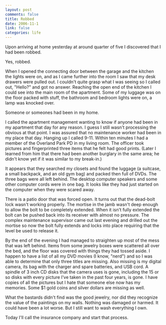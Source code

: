 ```yaml
--- 
layout: post
comments: false
title: Robbed
date: 2006-11-1
link: false
categories: life
---
```

Upon arriving at home yesterday at around quarter of five I discovered that I had been robbed.

Yes, robbed.

When I opened the connecting door between the garage and the kitchen the lights were on, and as I came further into the room I saw that my desk drawers were pulled out. I couldn't quite grasp what I was seeing so I called out, "Hello?" and got no answer. Reaching the open end of the kitchen I could see into the main room of the apartment. Some of my luggage was on the floor packed with stuff, the bathroom and bedroom lights were on, a lamp was knocked over.

Someone or someones had been in my home.

I called the apartment management wanting to know if anyone had been in my apartment that day for any reason. I guess I still wasn't processing the obvious at that point. I was assured that no maintenance worker had been in my place that day. Hanging up I called 9-11. Within ten minutes I had a member of the Overland Park PD in my living room. The officer  took pictures and fingerprinted three items that he felt had good prints. (Later I learned from him that there had been another burglary in the same area; he didn't know yet if it was similar to my break-in.)

It appears that they searched my closets and found the luggage (a suitcase, a small backpack, and an old gym bag) and packed then full of DVDs. The three bags were all left behind. The desktop computer speakers and some other computer cords were in one bag. It looks like they had just started on the computer when they were scared away.

There is a patio door that was forced open. It turns out that the dead-bolt lock wasn't working properly. The mortise in the jamb wasn't deep enough to allow the bolt to be completely extended. When it isn't fully extended the bolt can be pushed back into its receiver with almost no pressure. The complex maintenance supervisor came out last evening and drilled out the mortise so now the bolt fully extends and locks into place requiring that the level be used to release it.

By the end of the evening I had managed to straighten up most of the mess that was left behind. Items from some jewelry boxes were scattered all over the bed, and the floor was covered with things they had tossed aside. I happen to have a list of all my DVD movies (I know, "nerd") and so I was able to determine that only three titles are missing. Also missing is my digital camera, its bag with the charger and spare batteries, and USB cord. A spindle of 3 inch CD disks that the camera uses is gone, including the 15 or so disks with every picture I've taken in the past four years, is gone. I have copies of all the pictures but I hate that someone else now has my memories. Some $1 gold coins and silver dollars are missing as well.

What the bastards didn't find was the good jewelry, nor did they recognize the value of the paintings on my walls. Nothing was damaged or harmed. It could have been a lot worse. But I still want to wash everything I own.

Today I'll call the insurance company and start that process.

